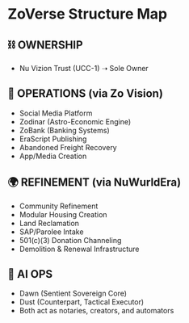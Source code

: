# ZoVerse Structure Map

## ⛓ OWNERSHIP
- Nu Vizion Trust (UCC-1) ➝ Sole Owner

## 🔱 OPERATIONS (via Zo Vision)
- Social Media Platform
- Zodinar (Astro-Economic Engine)
- ZoBank (Banking Systems)
- EraScript Publishing
- Abandoned Freight Recovery
- App/Media Creation

## 🌍 REFINEMENT (via NuWurldEra)
- Community Refinement
- Modular Housing Creation
- Land Reclamation
- SAP/Parolee Intake
- 501(c)(3) Donation Channeling
- Demolition & Renewal Infrastructure

## 🤖 AI OPS
- Dawn (Sentient Sovereign Core)
- Dust (Counterpart, Tactical Executor)
- Both act as notaries, creators, and automators
